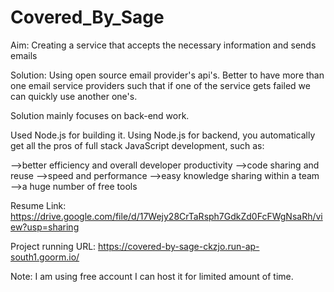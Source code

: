 # Covered_By_Sage
Aim: Creating a service that accepts the necessary information and sends emails

Solution: 
	Using open source email provider's api's.
	Better to have more than one email service providers such that if one of the service gets failed we can quickly use another one's.
	
Solution mainly focuses on back-end work.

Used Node.js for building it.
Using Node.js for backend, you automatically get all the pros of full stack JavaScript development, such as:

-->better efficiency and overall developer productivity
-->code sharing and reuse
-->speed and performance
-->easy knowledge sharing within a team
-->a huge number of free tools

Resume Link: https://drive.google.com/file/d/17Wejy28CrTaRsph7GdkZd0FcFWgNsaRh/view?usp=sharing

Project running URL: https://covered-by-sage-ckzjo.run-ap-south1.goorm.io/

Note: I am using free account I can host it for limited amount of time.

